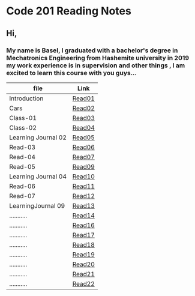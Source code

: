 # Code 201 Reading Notes

## **Hi,**

### My name is Basel, I graduated with a bachelor's degree in Mechatronics Engineering from Hashemite university in 2019 my work experience is in supervision and other things , I am excited to learn this course with you guys...


| file                | Link       |
| ------------------  | -----------|
| Introduction        | [Read01](https://bassel07.github.io/Reading-Notes201/) |
| Cars                | [Read02](https://bassel07.github.io/Cars/)   |
| Class-01            |  [Read03](https://bassel07.github.io/Reading-Notes201/class-01)   |
| Class-02            |  [Read04](https://bassel07.github.io/Reading-Notes201/class-02)   |
| Learning Journal 02 |  [Read05](https://bassel07.github.io/Reading-Notes201/Learning%20Journal)   |
| Read-03             |  [Read06](https://bassel07.github.io/Reading-Notes201/Read-03)   |
| Read-04             |  [Read07](https://bassel07.github.io/Reading-Notes201/Read-04)   |
| Read-05             |  [Read09](https://bassel07.github.io/Reading-Notes201/Read-05)   |
| Learning Journal 04 |  [Read10](https://bassel07.github.io/Reading-Notes201/LearningJournal-04)   |
| Read-06             |  [Read11](https://bassel07.github.io/Reading-Notes201/Read-06)   |
| Read-07             |  [Read12](https://bassel07.github.io/Reading-Notes201/Read-07)   |
| LearningJournal 09  |  [Read13](https://bassel07.github.io/Reading-Notes201/LearningJournal-09)   |
| ...........         |  [Read14]()   |
| ...........         |  [Read16]()   |
| ...........         |  [Read17]()   |
| ...........         |  [Read18]()   |
| ...........         |  [Read19]()   |
| ...........         |  [Read20]()   |
| ...........         |  [Read21]()   |
| ...........         |  [Read22]()   |

